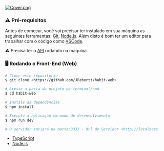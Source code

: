 [![Cover.png](https://i.postimg.cc/brVcT7Nj/Cover.png)](https://postimg.cc/1VFjRYqW)

### :warning: Pré-requisitos

Antes de começar, você vai precisar ter instalado em sua máquina as seguintes ferramentas:
[Git](https://git-scm.com), [Node.js](https://nodejs.org/en/).
Além disto é bom ter um editor para trabalhar com o código como [VSCode](https://code.visualstudio.com/).

:warning: Precisa ter o [API](https://github.com/JRebertt/habit-api.git) rodando na maquina

### :desktop_computer: Rodando o Front-End (Web)

```bash
# Clone este repositório
$ git clone <https://github.com/JRebertt/habit-web>

# Acesse a pasta do projeto no terminal/cmd
$ cd habit-web

# Instale as dependências
$ npm install

# Execute a aplicação em modo de desenvolvimento
$ npm run dev

# O servidor inciará na porta:3333 - Url do Servidor <http://localhost:3333>

```

- [TypeScript](https://www.typescriptlang.org/)
- [Node.js](https://nodejs.org/en/)
